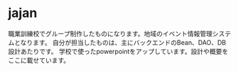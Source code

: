 # jajan
職業訓練校でグループ制作したものになります。地域のイベント情報管理システムとなります。
自分が担当したものは、主にバックエンドのBean、DAO、DB設計あたりです。
学校で使ったpowerpointをアップしています。設計や概要をここに載せています。
